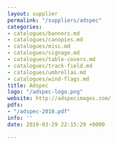 ```yaml
---
layout: supplier
permalink: "/suppliers/adspec"
categories:
- catalogues/banners.md
- catalogues/canopies.md
- catalogues/misc.md
- catalogues/signage.md
- catalogues/table-covers.md
- catalogues/track-field.md
- catalogues/umbrellas.md
- catalogues/wind-flags.md
title: Adspec
logo: "/adspec-logo.png"
website: http://adspecimages.com/
pdfs:
- "/adspec-2018.pdf"
info: ''
date: 2019-03-29 22:15:29 +0000

---
```

